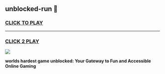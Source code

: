 
## unblocked-run 👋
<h3>
<a href="https://premium.freeplayer.one?title=unblocked-run&ref=14F">CLICK TO PLAY</a></h3>
<hr>

<h3>
<a href="https://premium.freeplayer.one?title=unblocked-run&ref=14F">CLICK 2 PLAY</a>
  
</h3>

<a href="https://premium.freeplayer.one?title=unblocked-run&ref=12F/"><img src="https://clearcache.store/games.png"></a>


**worlds hardest game unblocked: Your Gateway to Fun and Accessible Online Gaming**
